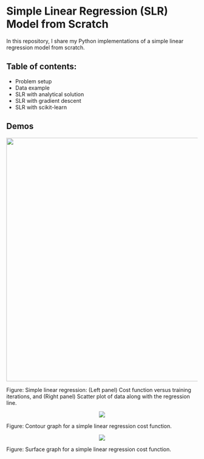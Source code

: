 # Simple Linear Regression (SLR) Model from Scratch

In this repository, I share my Python implementations of a simple linear regression model from scratch. 

## Table of contents:
- Problem setup
- Data example
- SLR with analytical solution
- SLR with gradient descent
- SLR with scikit-learn

## Demos



<p align="center">
    <img src= "https://github.com/bagheri365/ML-Models-from-Scratch/blob/master/Regression/Simple%20Linear%20Model/Images/SLR_vs_iterations.png" width="640">
</p>
<p align="left">
    Figure: Simple linear regression: (Left panel) Cost function versus training iterations, and 
    (Right panel) Scatter plot of data along with the regression line.
</p>



<p align="center">
    <img src="https://github.com/bagheri365/ML-Models-from-Scratch/blob/master/Regression/Simple%20Linear%20Model/Images/SLR_contour_plot.gif">
</p>
<p align="left">
    Figure: Contour graph for a simple linear regression cost function.
</p>


<p align="center">
    <img src="https://github.com/bagheri365/ML-Models-from-Scratch/blob/master/Regression/Simple%20Linear%20Model/Images/SLR_surface_plot.gif">
</p>
<p align="left">
    Figure: Surface graph for a simple linear regression cost function.
</p>


